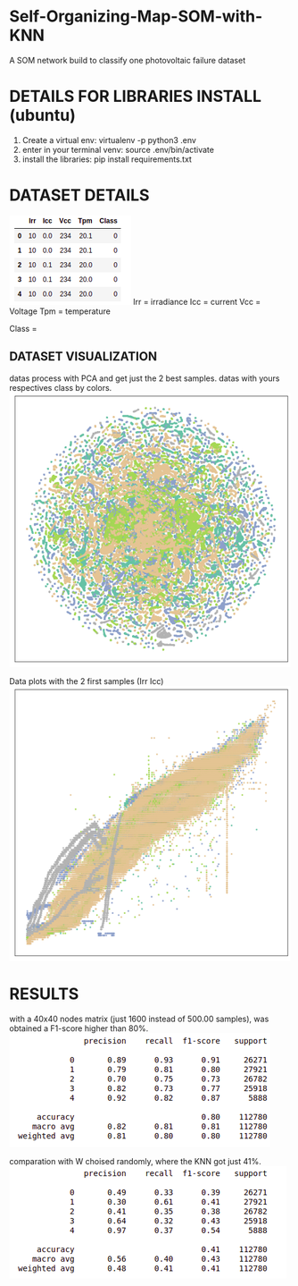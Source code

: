 # Self-Organizing-Map-SOM-with-KNN
A SOM network build to classify one photovoltaic failure dataset 

# DETAILS FOR LIBRARIES INSTALL (ubuntu)
1. Create a virtual env: virtualenv -p python3 .env
2. enter in your terminal venv: source .env/bin/activate
3. install the libraries: pip install requirements.txt 

# DATASET DETAILS 
![Alt text](./images/dataset.png?raw=true "Title")
Irr = irradiance
Icc = current
Vcc = Voltage
Tpm = temperature

Class = 

## DATASET VISUALIZATION
datas process with PCA and get just the 2 best samples. 
datas with yours respectives class by colors.
![Alt text](./images/pca.png?raw=true "Title")

Data plots with the 2 first samples (Irr Icc)
![Alt text](./images/real.png?raw=true "Title")


# RESULTS
with a 40x40 nodes matrix (just 1600 instead of 500.00 samples), was obtained a F1-score higher than 80%.
![Alt text](./images/wdataset.png?raw=true "Title")

comparation with W choised randomly, where the KNN got just 41%.
![Alt text](./images/wramdon.png?raw=true "Title")
